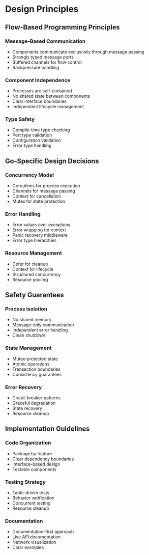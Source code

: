 # Design Principles

## Flow-Based Programming Principles

### Message-Based Communication
- Components communicate exclusively through message passing
- Strongly typed message ports
- Buffered channels for flow control
- Backpressure handling

### Component Independence
- Processes are self-contained
- No shared state between components
- Clear interface boundaries
- Independent lifecycle management

### Type Safety
- Compile-time type checking
- Port type validation
- Configuration validation
- Error type handling

## Go-Specific Design Decisions

### Concurrency Model
- Goroutines for process execution
- Channels for message passing
- Context for cancellation
- Mutex for state protection

### Error Handling
- Error values over exceptions
- Error wrapping for context
- Panic recovery middleware
- Error type hierarchies

### Resource Management
- Defer for cleanup
- Context for lifecycle
- Structured concurrency
- Resource pooling

## Safety Guarantees

### Process Isolation
- No shared memory
- Message-only communication
- Independent error handling
- Clean shutdown

### State Management
- Mutex-protected state
- Atomic operations
- Transaction boundaries
- Consistency guarantees

### Error Recovery
- Circuit breaker patterns
- Graceful degradation
- State recovery
- Resource cleanup

## Implementation Guidelines

### Code Organization
- Package by feature
- Clear dependency boundaries
- Interface-based design
- Testable components

### Testing Strategy
- Table-driven tests
- Behavior verification
- Concurrent testing
- Resource cleanup

### Documentation
- Documentation-first approach
- Live API documentation
- Network visualization
- Clear examples 